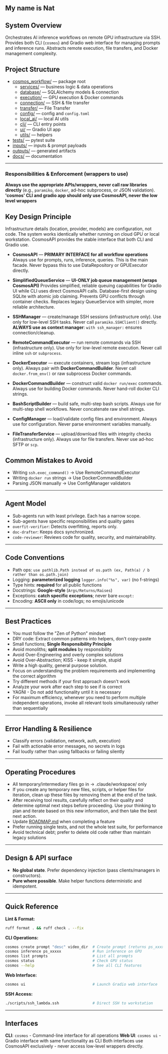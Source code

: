 My name is Nat
---

## System Overview
Orchestrates AI inference workflows on remote GPU infrastructure via SSH. Provides both CLI (`cosmos`) and Gradio web interface for managing prompts and inference runs. Abstracts remote execution, file transfers, and Docker management complexity.

## **Project Structure**
- [cosmos_workflow/](cosmos_workflow/) — package root
  - [services/](cosmos_workflow/services/) — business logic & data operations
  - [database/](cosmos_workflow/database/) — SQLAlchemy models & connection
  - [execution/](cosmos_workflow/execution/) — GPU execution & Docker commands
  - [connection/](cosmos_workflow/connection/) — SSH & file transfer
  - [transfer/](cosmos_workflow/transfer/) — File Transfer
  - [config/](cosmos_workflow/config/) — config and `config.toml`
  - [local_ai/](cosmos_workflow/local_ai/) — local AI utils
  - [cli/](cosmos_workflow/cli/) — CLI entry points
  - [ui/](cosmos_workflow/ui/) — Gradio UI app
  - [utils/](cosmos_workflow/utils/) — helpers
- [tests/](tests/) — pytest suite
- [inputs/](inputs/) — inputs & prompt payloads
- [outputs/](outputs/) — generated artifacts
- [docs/](docs/) — documentation

---

### **Responsibilities & Enforcement** (wrappers to use)
**Always use the appropriate APIs/wrappers, never call raw libraries directly** (e.g., `paramiko`, `docker`, ad-hoc subprocess, or JSON validation).
**'cosmos' CLI and gradio app should only use CosmosAPI, never the low level wrappers**

## Key Design Principle
Infrastructure details (location, provider, models) are configuration, not code. The system works identically whether running on cloud GPU or local workstation. CosmosAPI provides the stable interface that both CLI and Gradio use.

* **CosmosAPI** — **PRIMARY INTERFACE for all workflow operations**
  Always use for prompts, runs, inference, queries. This is the main facade.
  Never bypass this to use DataRepository or GPUExecutor directly.

* **SimplifiedQueueService** — **UI-ONLY job queue management (wraps CosmosAPI)**
  Provides simplified, reliable queuing capabilities for Gradio UI while CLI uses direct CosmosAPI calls.
  Database-first design using SQLite with atomic job claiming. Prevents GPU conflicts through container checks.
  Replaces legacy QueueService with simpler, more reliable architecture.

* **SSHManager** — create/manage SSH sessions (infrastructure only).
  Use only for low-level SSH tasks. Never call `paramiko.SSHClient()` directly.
  **ALWAYS use as context manager**: `with ssh_manager:` ensures connection/cleanup.

* **RemoteCommandExecutor** — run remote commands via SSH (infrastructure only).
  Use only for low-level remote execution. Never call inline `ssh` or `subprocess`.

* **DockerExecutor** — execute containers, stream logs (infrastructure only).
  Always pair with **DockerCommandBuilder**. Never call `docker.from_env()` or raw subprocess Docker commands.

* **DockerCommandBuilder** — construct valid `docker run/exec` commands.
  Always use for building Docker commands. Never hand-roll docker CLI strings.

* **BashScriptBuilder** — build safe, multi-step bash scripts.
  Always use for multi-step shell workflows. Never concatenate raw shell strings.

* **ConfigManager** — load/validate config files and environment.
  Always use for configuration. Never parse environment variables manually.

* **FileTransferService** — upload/download files with integrity checks (infrastructure only).
  Always use for file transfers. Never use ad-hoc SFTP or `scp`.

## **Common Mistakes to Avoid**
 - Writing `ssh.exec_command()` → Use RemoteCommandExecutor
 - Writing `docker run` strings → Use DockerCommandBuilder
 - Parsing JSON manually → Use ConfigManager validators

---

## **Agent Model**
 - Sub-agents run with least privilege. Each has a narrow scope.
 - Sub-agents have specific responsibilities and quality gates
 - `overfit-verifier`: Detects overfitting, reports only.
 - `doc-drafter`: Keeps docs synchronized.
 - `code-reviewer`: Reviews code for quality, security, and maintainability.

---


## **Code Conventions**
 - Path ops: `use pathlib.Path instead of os.path (ex, Path(a) / b rather than os.path.join)`
 - Logging: **parameterized logging** `logger.info("%s", var)` (no f-strings)
 - Type hints: **required** for all public functions
 - Docstrings: **Google-style** (`Args/Returns/Raises`)
 - Exceptions: **catch specific exceptions**; never bare `except:`
 - Encoding: **ASCII only** in code/logs; no emojis/unicode

---

## **Best Practices**
 - You must follow the "Zen of Python" mindset
 - DRY code: Extract common patterns into helpers, don't copy-paste
 - Small functions; **Single Responsibility Principle**
 - Avoid monoliths; **split modules** by responsibility
 - Avoid Over-Engineering and overly complex solutions
 - Avoid Over-Abstraction; KISS - keep it simple, stupid
 - Write a high quality, general purpose solution.
 - Focus on understanding the problem requirements and implementing the correct algorithm
 - Try different methods if your first approach doesn't work
 - Analyze your work after each step to see if is correct
 - YAGNI - Do not add functionality until it is necessary
 - For maximum efficiency, whenever you need to perform multiple independent operations, invoke all relevant tools simultaneously rather than sequentially

---

## **Error Handling & Resilience**
- Classify errors (validation, network, auth, execution)
- Fail with actionable error messages, no secrets in logs
- Fail loudly rather than using fallbacks or failing silently

---

## **Operating Procedures**
- All temporary/intermediary files go in → .claude/workspace/ only
- If you create any temporary new files, scripts, or helper files for iteration, clean up these files by removing them at the end of the task.
- After receiving tool results, carefully reflect on their quality and determine optimal next steps before proceeding. Use your thinking to plan and iterate based on this new information, and then take the best next action.
- Update [ROADMAP.md](ROADMAP.md) when completing a feature
- Prefer running single tests, and not the whole test suite, for performance
- Avoid technical debt; prefer to delete old code rather than maintain legacy solutions

---

## **Design & API surface**
 - **No global state**. Prefer dependency injection (pass clients/managers in constructors).
 - **Pure where possible**. Make helper functions deterministic and idempotent.

---

## **Quick Reference**

**Lint & Format:**
```bash
ruff format . && ruff check . --fix
```

**CLI Operations:**
```bash
cosmos create prompt "desc" video_dir  # Create prompt (returns ps_xxxxx ID)
cosmos inference ps_xxxxx              # Run inference on GPU
cosmos list prompts                    # List all prompts
cosmos status                          # Check GPU status
cosmos --help                          # See all CLI features
```

**Web Interface:**
```bash
cosmos ui                              # Launch Gradio web interface
```

**SSH Access:**
```bash
./scripts/ssh_lambda.ssh               # Direct SSH to workstation
```

---

## **Interfaces**
**CLI**: `cosmos` - Command-line interface for all operations
**Web UI**: `cosmos ui` - Gradio interface with same functionality as CLI
Both interfaces use CosmosAPI exclusively - never access low-level wrappers directly.